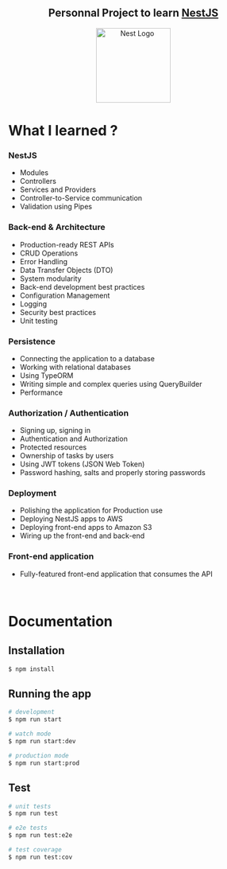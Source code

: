 <h2 align="center">
  Personnal Project to learn <a href="http://nestjs.com/" target="blank">NestJS</a>
</h2>
<p align="center">
  <a href="http://nestjs.com/" target="blank"><img src="https://nestjs.com/img/logo-small.svg" width="150" alt="Nest Logo" /></a>
</p>

# What I learned ?

### NestJS
- Modules
- Controllers
- Services and Providers
- Controller-to-Service communication
- Validation using Pipes

### Back-end & Architecture
- Production-ready REST APIs
- CRUD Operations
- Error Handling
- Data Transfer Objects (DTO)
- System modularity
- Back-end development best practices
- Configuration Management
- Logging
- Security best practices
- Unit testing

### Persistence
- Connecting the application to a database
- Working with relational databases
- Using TypeORM
- Writing simple and complex queries using QueryBuilder
- Performance

### Authorization / Authentication
- Signing up, signing in
- Authentication and Authorization
- Protected resources
- Ownership of tasks by users
- Using JWT tokens (JSON Web Token)
- Password hashing, salts and properly storing passwords

### Deployment
- Polishing the application for Production use
- Deploying NestJS apps to AWS
- Deploying front-end apps to Amazon S3
- Wiring up the front-end and back-end

### Front-end application
- Fully-featured front-end application that consumes the API

<br />

# Documentation

## Installation

```bash
$ npm install
```

## Running the app

```bash
# development
$ npm run start

# watch mode
$ npm run start:dev

# production mode
$ npm run start:prod
```

## Test

```bash
# unit tests
$ npm run test

# e2e tests
$ npm run test:e2e

# test coverage
$ npm run test:cov
```

